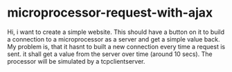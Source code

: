 # microprocessor-request-with-ajax
Hi, i want to create a simple website. This should have a button on it to build a connection to a microprocessor as a server and get a simple value back. My problem is, that it hasnt to built a new connection every time a request is sent. it shall get a value from the server over time (around 10 secs). The processor will be simulated by a tcpclientserver.
